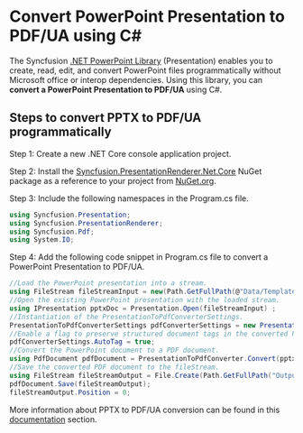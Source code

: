 # Convert PowerPoint Presentation to PDF/UA using C#

The Syncfusion [.NET PowerPoint Library](https://www.syncfusion.com/document-processing/powerpoint-framework/net/powerpoint-library) (Presentation) enables you to create, read, edit, and convert PowerPoint files programmatically without Microsoft office or interop dependencies. Using this library, you can **convert a PowerPoint Presentation to PDF/UA** using C#.

## Steps to convert PPTX to PDF/UA programmatically

Step 1: Create a new .NET Core console application project.

Step 2: Install the [Syncfusion.PresentationRenderer.Net.Core](https://www.nuget.org/packages/Syncfusion.PresentationRenderer.Net.Core) NuGet package as a reference to your project from [NuGet.org](https://www.nuget.org/).

Step 3: Include the following namespaces in the Program.cs file.

```csharp
using Syncfusion.Presentation;
using Syncfusion.PresentationRenderer;
using Syncfusion.Pdf;
using System.IO;
```

Step 4: Add the following code snippet in Program.cs file to convert a PowerPoint Presentation to PDF/UA.

```csharp
//Load the PowerPoint presentation into a stream.
using FileStream fileStreamInput = new(Path.GetFullPath(@"Data/Template.pptx"), FileMode.Open, FileAccess.Read, FileShare.ReadWrite);
//Open the existing PowerPoint presentation with the loaded stream.
using IPresentation pptxDoc = Presentation.Open(fileStreamInput) ;
//Instantiation of the PresentationToPdfConverterSettings.
PresentationToPdfConverterSettings pdfConverterSettings = new PresentationToPdfConverterSettings();
//Enable a flag to preserve structured document tags in the converted PDF document.               
pdfConverterSettings.AutoTag = true;
//Convert the PowerPoint document to a PDF document.
using PdfDocument pdfDocument = PresentationToPdfConverter.Convert(pptxDoc, pdfConverterSettings);
//Save the converted PDF document to the fileStream.
using FileStream fileStreamOutput = File.Create(Path.GetFullPath("Output/PPTXToPDF.pdf"));
pdfDocument.Save(fileStreamOutput);
fileStreamOutput.Position = 0;
```

More information about PPTX to PDF/UA conversion can be found in this [documentation](https://help.syncfusion.com/document-processing/powerpoint/conversions/powerpoint-to-pdf/net/presentation-to-pdf#accessible-pdf-document) section.